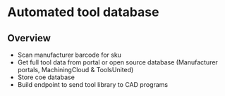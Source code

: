 # Automated tool database

## Overview

- Scan manufacturer barcode for sku
- Get full tool data from portal or open source database (Manufacturer portals, MachiningCloud & ToolsUnited)
- Store coe database
- Build endpoint to send tool library to CAD programs
